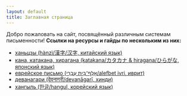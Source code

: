 ```yaml
---
layout: default
title: Заглавная страница
---
```


Добро пожаловать на сайт, посвящённый различным системам письменности!
<b>Ссылки на ресурсы и гайды по нескольким из них:</b>
- [ханьцзы (hànzì/漢字/汉字, китайский язык)](/hanzi/)
- [кана, катакана, хирагана (katakana/カタカナ & hiragana/ひらがな, японский язык)](/kana/)
- [еврейское письмо (אָלֶף־בֵּית עִבְרִי/alefbet ivri, иврит)](/alefbet/)
- [деванагари (देवनागरी/devanāgarī, хинди)](/devanagari/)
- [хангыль (한글/hangul, корейский язык)](/hangul/)
